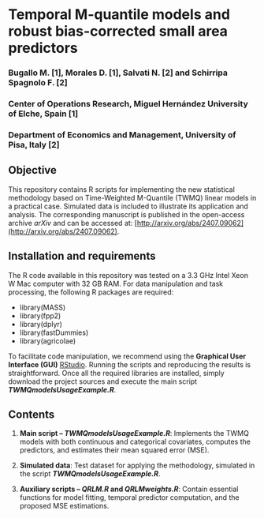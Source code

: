# Temporal M-quantile models and robust bias-corrected small area predictors

### Bugallo M. [1], Morales D. [1], Salvati N. [2] and Schirripa Spagnolo F. [2]

### Center of Operations Research, Miguel Hernández University of Elche, Spain [1]
### Department of Economics and Management, University of Pisa, Italy [2]

## Objective


This repository contains R scripts for implementing the new statistical methodology based on Time-Weighted M-Quantile (TWMQ) linear models in a practical case. Simulated data is included to illustrate its application and analysis. The corresponding manuscript is published in the open-access archive *arXiv* and can be accessed at: [http://arxiv.org/abs/2407.09062](http://arxiv.org/abs/2407.09062).

## Installation and requirements

The R code available in this repository was tested on a 3.3 GHz Intel Xeon W Mac computer with 32 GB RAM. For data manipulation and task processing, the following R packages are required:

-   library(MASS)
-   library(fpp2) 
-   library(dplyr)
-   library(fastDummies)
-   library(agricolae)


To facilitate code manipulation, we recommend using the **Graphical User Interface (GUI)** [RStudio](https://posit.co/downloads/). Running the scripts and reproducing the results is straightforward. Once all the required libraries are installed, simply download the project sources and execute the main script ***TWMQmodelsUsageExample.R***.

## Contents

1. **Main script – *TWMQmodelsUsageExample.R***: Implements the TWMQ models with both continuous and categorical covariates, computes the predictors, and estimates their mean squared error (MSE).  

2. **Simulated data**: Test dataset for applying the methodology, simulated in the script ***TWMQmodelsUsageExample.R***.

3. **Auxiliary scripts – *QRLM.R* and *QRLMweights.R***: Contain essential functions for model fitting, temporal predictor computation, and the proposed MSE estimations.  
